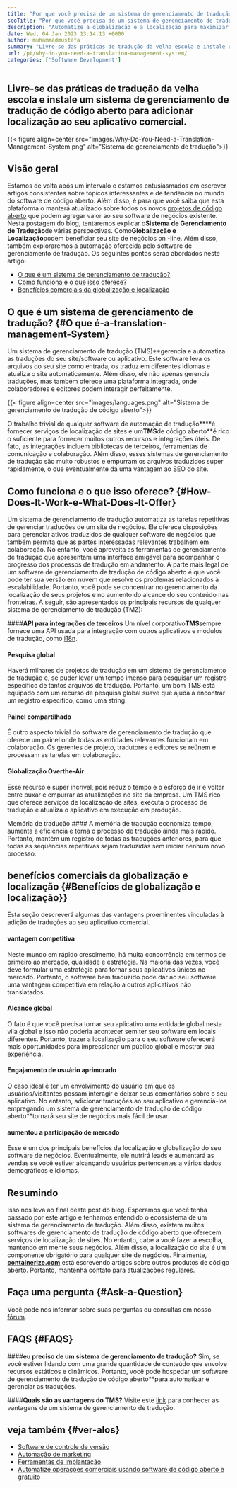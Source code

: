 ```yaml
---
title: "Por que você precisa de um sistema de gerenciamento de tradução?" 
seoTitle: "Por que você precisa de um sistema de gerenciamento de tradução?" 
description: "Automatize a globalização e a localização para maximizar o alcance de seus produtos. Vamos explorar como seu software aproveita um sistema de gerenciamento de tradução." 
date: Wed, 04 Jan 2023 13:14:13 +0000
author: muhammadmustafa
summary: "Livre-se das práticas de tradução da velha escola e instale um sistema de gerenciamento de tradução de código aberto para adicionar localização ao seu aplicativo comercial." 
url: /pt/why-do-you-need-a-translation-management-system/
categories: ['Software Development']
---
```


## Livre-se das práticas de tradução da velha escola e instale um sistema de gerenciamento de tradução de código aberto para adicionar localização ao seu aplicativo comercial.

{{< figure align=center src="images/Why-Do-You-Need-a-Translation-Management-System.png" alt="Sistema de gerenciamento de tradução">}}


## Visão geral
Estamos de volta após um intervalo e estamos entusiasmados em escrever artigos consistentes sobre tópicos interessantes e de tendência no mundo do software de código aberto. Além disso, é para que você saiba que esta plataforma o manterá atualizado sobre todos os novos [projetos de código aberto][1] que podem agregar valor ao seu software de negócios existente.
Nesta postagem do blog, tentaremos explicar o**Sistema de Gerenciamento de Tradução**de várias perspectivas. Como**Globalização e Localização**podem beneficiar seu site de negócios on -line. Além disso, também exploraremos a automação oferecida pelo software de gerenciamento de tradução.
Os seguintes pontos serão abordados neste artigo:
  * [O que é um sistema de gerenciamento de tradução?][2]
  * [Como funciona e o que isso oferece? ][3]
  * [Benefícios comerciais da globalização e localização][4]

## O que é um sistema de gerenciamento de tradução?   {#O que é-a-translation-management-System}
Um sistema de gerenciamento de tradução (TMS)**gerencia e automatiza as traduções do seu site/software ou aplicativo. Este software leva os arquivos do seu site como entrada, os traduz em diferentes idiomas e atualiza o site automaticamente. Além disso, ele não apenas gerencia traduções, mas também oferece uma plataforma integrada, onde colaboradores e editores podem interagir perfeitamente.

{{< figure align=center src="images/languages.png" alt="Sistema de gerenciamento de tradução de código aberto">}}

O trabalho trivial de qualquer software de automação de tradução****é fornecer serviços de localização de sites e um**TMS**de código aberto**é rico o suficiente para fornecer muitos outros recursos e integrações úteis. De fato, as integrações incluem bibliotecas de terceiros, ferramentas de comunicação e colaboração. Além disso, esses sistemas de gerenciamento de tradução são muito robustos e empurram os arquivos traduzidos super rapidamente, o que eventualmente dá uma vantagem ao SEO do site.

## Como funciona e o que isso oferece?   {#How-Does-It-Work-e-What-Does-It-Offer}
Um sistema de gerenciamento de tradução automatiza as tarefas repetitivas de gerenciar traduções de um site de negócios. Ele oferece disposições para gerenciar ativos traduzidos de qualquer software de negócios que também permita que as partes interessadas relevantes trabalhem em colaboração. No entanto, você aproveita as ferramentas de gerenciamento de tradução que apresentam uma interface amigável para acompanhar o progresso dos processos de tradução em andamento.
A parte mais legal de um software de gerenciamento de tradução de código aberto é que você pode ter sua versão em nuvem que resolve os problemas relacionados à escalabilidade. Portanto, você pode se concentrar no gerenciamento da localização de seus projetos e no aumento do alcance do seu conteúdo nas fronteiras.
A seguir, são apresentados os principais recursos de qualquer sistema de gerenciamento de tradução (TMZ):

####**API para integrações de terceiros**
Um nível corporativo**TMS**sempre fornece uma API usada para integração com outros aplicativos e módulos de tradução, como [i18n][5].

#### Pesquisa global
Haverá milhares de projetos de tradução em um sistema de gerenciamento de tradução e, se puder levar um tempo imenso para pesquisar um registro específico de tantos arquivos de tradução. Portanto, um bom TMS está equipado com um recurso de pesquisa global suave que ajuda a encontrar um registro específico, como uma string.

#### Painel compartilhado
É outro aspecto trivial do software de gerenciamento de tradução que oferece um painel onde todas as entidades relevantes funcionam em colaboração. Os gerentes de projeto, tradutores e editores se reúnem e processam as tarefas em colaboração.

#### Globalização Overthe-Air
Esse recurso é super incrível, pois reduz o tempo e o esforço de ir e voltar entre puxar e empurrar as atualizações no site da empresa. Um TMS rico que oferece serviços de localização de sites, executa o processo de tradução e atualiza o aplicativo em execução em produção.

Memória de tradução ####
A memória de tradução economiza tempo, aumenta a eficiência e torna o processo de tradução ainda mais rápido. Portanto, mantém um registro de todas as traduções anteriores, para que todas as seqüências repetitivas sejam traduzidas sem iniciar nenhum novo processo.

## benefícios comerciais da globalização e localização   {#Benefícios de globalização e localização}}
Esta seção descreverá algumas das vantagens proeminentes vinculadas à adição de traduções ao seu aplicativo comercial.

#### vantagem competitiva
Neste mundo em rápido crescimento, há muita concorrência em termos de primeiro ao mercado, qualidade e estratégia. Na maioria das vezes, você deve formular uma estratégia para tornar seus aplicativos únicos no mercado. Portanto, o software bem traduzido pode dar ao seu software uma vantagem competitiva em relação a outros aplicativos não translatados.

#### Alcance global
O fato é que você precisa tornar seu aplicativo uma entidade global nesta vila global e isso não poderia acontecer sem ter seu software em locais diferentes. Portanto, trazer a localização para o seu software oferecerá mais oportunidades para impressionar um público global e mostrar sua experiência.

#### Engajamento de usuário aprimorado
O caso ideal é ter um envolvimento do usuário em que os usuários/visitantes possam interagir e deixar seus comentários sobre o seu aplicativo. No entanto, adicionar traduções ao seu aplicativo e gerenciá-los empregando um sistema de gerenciamento de tradução de código aberto**tornará seu site de negócios mais fácil de usar.

#### aumentou a participação de mercado
Esse é um dos principais benefícios da localização e globalização do seu software de negócios. Eventualmente, ele nutrirá leads e aumentará as vendas se você estiver alcançando usuários pertencentes a vários dados demográficos e idiomas.

## Resumindo
Isso nos leva ao final deste post do blog. Esperamos que você tenha passado por este artigo e tenhamos entendido o ecossistema de um sistema de gerenciamento de tradução. Além disso, existem muitos softwares de gerenciamento de tradução de código aberto que oferecem serviços de localização de sites. No entanto, cabe a você fazer a escolha, mantendo em mente seus negócios. Além disso, a localização do site é um componente obrigatório para qualquer site de negócios.
Finalmente, [**containerize.com**][6] está escrevendo artigos sobre outros produtos de código aberto. Portanto, mantenha contato para atualizações regulares.

## Faça uma pergunta   {#Ask-a-Question}
Você pode nos informar sobre suas perguntas ou consultas em nosso [fórum][7].

## FAQS   {#FAQS}

####**eu preciso de um sistema de gerenciamento de tradução?**
Sim, se você estiver lidando com uma grande quantidade de conteúdo que envolve recursos estáticos e dinâmicos. Portanto, você pode hospedar um software de gerenciamento de tradução de código aberto**para automatizar e gerenciar as traduções.

####**Quais são as vantagens do TMS?**
Visite este [link][4] para conhecer as vantagens de um sistema de gerenciamento de tradução.

## veja também   {#ver-alos}
  * [Software de controle de versão][8]
  * [Automação de marketing][9]
  * [Ferramentas de implantação][10]
  * [Automatize operações comerciais usando software de código aberto e gratuito][11]

  
[1]: https://products.containerize.com/
[2]: #What-is-a-translation-management-system
[3]: #How-does-it-work-and-what-does-it-offer
[4]: #Benefits-of-globalization-and-localization
[5]: https://www.npmjs.com/package/i18n
[6]: https://www.containerize.com/
[7]: https://forum.containerize.com/
[8]: https://blog.containerize.com/category/version-control-software/
[9]: https://blog.containerize.com/category/marketing-automation/
[10]: https://blog.containerize.com/category/deployment-tools/
[11]: https://blog.containerize.com/blogging/automate-business-operations-using-open-source-software/
